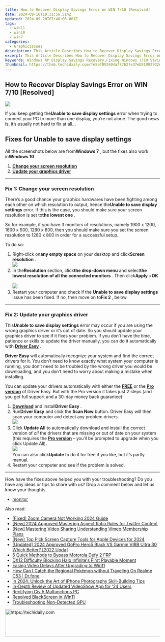```yaml
---
title: How to Recover Display Savings Error on WIN 7/10 [Resolved]
date: 2024-09-16T19:31:56.514Z
updated: 2024-09-20T07:46:06.801Z
tags:
  - win11
  - win10
  - win7
categories:
  - GraphicIssues
description: This Article Describes How to Recover Display Savings Error on WIN 7/10 [Resolved]
excerpt: This Article Describes How to Recover Display Savings Error on WIN 7/10 [Resolved]
keywords: Windows XP Display Savings Recovery,Fixing Windows 7/10 Savings Error,Resolve Display Saving Issue WIN 7/10,Windows 7/10 Savings Problem Solution,Recover Screen Saving Glitch in Windows 7/10,Troubleshoot Display Savings Error on Win 10,Fix Savings Error Display on Windows 7/10
thumbnail: https://thmb.techidaily.com/fe5ef092604af77627e37eb91892932d5bd09d30f9ba3735b2030bed905d1671.jpg
---
```


## How to Recover Display Savings Error on WIN 7/10 [Resolved]

![](https://images.drivereasy.com/wp-content/uploads/2018/10/img_5bd02e58a9310.jpg)

 If you keep getting the**Unable to save display settings** error when trying to connect your PC to more than one display, you’re not alone. The good news is, it’s usually not hard to fix at all…

## Fixes for Unable to save display settings

 All the screenshots below are from**Windows 7** , but the fixes also work in**Windows 10** .

1. [**Change your screen resolution**](#F1)
2. [**Update your graphics driver**](#F2)

---

### Fix 1: Change your screen resolution

 There’s a good chance your graphics hardwares have been fighting among each other on which resolution to output, hence the**Unable to save display settings** error. If this is the case, you should make sure your screen resolution is set to**the lowest one** .

 So for example, if you have 3 monitors of resolutions, namely 1900 x 1200, 1600 x 900, 1280 x 800, then you should make sure you set the screen resolution to 1280 x 800 in order for a successful setup.

To do so:

1. Right-click on**any empty space** on your desktop and click**Screen resolution** .  
![](https://images.drivereasy.com/wp-content/uploads/2018/10/img_5bd0327f8f399.jpg)
2. In the**Resolution** section, click**the drop-down menu** and select**the lowest resolution of all the connected monitors** . Then click**Apply** \>**OK** .  
![](https://images.drivereasy.com/wp-content/uploads/2018/10/img_5bd0337e4c82a.jpg)
3. Restart your computer and check if the **Unable to save display settings** issue has been fixed. If no, then move on to**Fix 2** , below.

---

### Fix 2: Update your graphics driver

 This**Unable to save display settings** error may occur if you are using the wrong  graphics  driver or it’s out of date. So you should update your graphics driver  to see if it fixes your problem. If you don’t have the time, patience or skills to update the driver manually, you can do it automatically with **[Driver Easy](https://tools.techidaily.com/drivereasy/download/)** .

**Driver Easy** will automatically recognize your system and find the correct drivers for it. You don’t need to know exactly what system your computer is running, you don’t need to be troubled by the wrong driver you would be downloading, and you don’t need to worry about making a mistake when installing.

 You can update your drivers automatically with either the **[FREE](https://tools.techidaily.com/drivereasy/download/)**  or the **[Pro version](https://tools.techidaily.com/drivereasy/download/)**  of Driver Easy. But with the Pro version it takes just 2 steps (and you get full support and a 30-day money back guarantee):

1. [**Download**](https://tools.techidaily.com/drivereasy/download/) and install**Driver Easy** .
2. Run**Driver Easy** and click the **Scan Now** button. Driver Easy will then scan your computer and detect any problem drivers.  
![](https://images.drivereasy.com/wp-content/uploads/2018/10/img_5bd037a514d66.jpg)
3. Click **Update All** to automatically download and install the correct version of _all_ the drivers that are missing or out of date on your system (this requires the **[Pro version](https://tools.techidaily.com/drivereasy/download/)**  – you’ll be prompted to upgrade when you click Update All).  
![](https://images.drivereasy.com/wp-content/uploads/2018/10/img_5bd037b383fd5.jpg)  
 You can also click**Update** to do it for free if you like, but it’s partly manual.
4. Restart your computer and see if the problem is solved.

---

 How have the fixes above helped you with your troubleshooting? Do you have any ideas or tips to share with us? Drop a comment below and let us know your thoughts.

* [monitor](https://tools.techidaily.com/drivereasy/download/)

<ins class="adsbygoogle"
     style="display:block"
     data-ad-format="autorelaxed"
     data-ad-client="ca-pub-7571918770474297"
     data-ad-slot="1223367746"></ins>

<ins class="adsbygoogle"
     style="display:block"
     data-ad-client="ca-pub-7571918770474297"
     data-ad-slot="8358498916"
     data-ad-format="auto"
     data-full-width-responsive="true"></ins>

<span class="atpl-alsoreadstyle">Also read:</span>
<div><ul>
<li><a href="https://graphic-issues.techidaily.com/fixed-zoom-camera-not-working-2024-guide/"><u>[Fixed] Zoom Camera Not Working 2024 Guide</u></a></li>
<li><a href="https://twitter-videos.techidaily.com/new-2024-approved-mastering-aspect-ratio-rules-for-twitter-content/"><u>[New] 2024 Approved Mastering Aspect Ratio Rules for Twitter Content</u></a></li>
<li><a href="https://vimeo-videos.techidaily.com/new-mastering-video-sharing-understanding-vimeo-membership-plans/"><u>[New] Mastering Video Sharing Understanding Vimeo Membership Plans</u></a></li>
<li><a href="https://screen-activity-recording.techidaily.com/new-top-pick-screen-capture-tools-for-apple-devices-for-2024/"><u>[New] Top Pick Screen Capture Tools for Apple Devices for 2024</u></a></li>
<li><a href="https://fox-boxes.techidaily.com/updated-2024-approved-gopro-hero5-black-vs-garmin-virb-ultra-30-which-better-2022-upda/"><u>[Updated] 2024 Approved GoPro Hero5 Black VS Garmin VIRB Ultra 30 Which Better? [2022 Upda]</u></a></li>
<li><a href="https://android-frp.techidaily.com/5-quick-methods-to-bypass-motorola-defy-2-frp-by-drfone-android/"><u>5 Quick Methods to Bypass Motorola Defy 2 FRP</u></a></li>
<li><a href="https://graphic-issues.techidaily.com/dx12-difficulty-blocking-halo-infinites-first-playable-moment/"><u>DX12 Difficulty Blocking Halo Infinite's First Playable Moment</u></a></li>
<li><a href="https://graphic-issues.techidaily.com/easing-video-delays-after-upgrading-to-win11/"><u>Easing Video Delays After Upgrading to Win11</u></a></li>
<li><a href="https://pokemon-go-android.techidaily.com/how-can-i-catch-the-regional-pokemon-without-traveling-on-realme-c53-drfone-by-drfone-virtual-android/"><u>How Can I Catch the Regional Pokémon without Traveling On Realme C53 | Dr.fone</u></a></li>
<li><a href="https://some-guidance.techidaily.com/in-2024-unlock-the-art-of-iphone-photography-skill-building-tips/"><u>In 2024, Unlock the Art of iPhone Photography Skill-Building Tips</u></a></li>
<li><a href="https://extra-hints.techidaily.com/in-depth-review-of-updated-videoshow-app-for-24-users/"><u>In-Depth Review of Updated VideoShow App for '24 Users</u></a></li>
<li><a href="https://graphic-issues.techidaily.com/rectifying-civ-5-malfunctions-pc/"><u>Rectifying Civ 5 Malfunctions PC</u></a></li>
<li><a href="https://graphic-issues.techidaily.com/resolved-blackscreen-in-win11/"><u>Resolved BlackScreen in Win11</u></a></li>
<li><a href="https://graphic-issues.techidaily.com/troubleshooting-non-detected-gpu/"><u>Troubleshooting Non-Detected GPU</u></a></li>
</ul></div>

<!-- affiliate ads begin -->
<a href="https://aligracehair.sjv.io/c/5597632/1938682/19272" target="_top" id="1938682">
  <img src="//a.impactradius-go.com/display-ad/19272-1938682" border="0" alt="https://techidaily.com" width="728" height="90"/>
</a>
<img height="0" width="0" src="https://aligracehair.sjv.io/i/5597632/1938682/19272" style="position:absolute;visibility:hidden;" border="0" />
<!-- affiliate ads end -->

